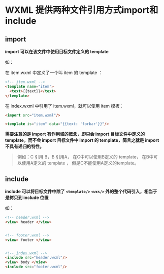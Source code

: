 # WXML 提供两种文件引用方式import和include

## import

**import 可以在该文件中使用目标文件定义的 template**

如：

在 item.wxml 中定义了一个叫 item 的 template ：

```html
<!-- item.wxml -->
<template name="item">
  <text>{{text}}</text>
</template>
```

在 index.wxml 中引用了 item.wxml，就可以使用 item 模板：

```html
<import src="item.wxml"/>

<template is="item" data="{{text: 'forbar'}}"/>
```

**需要注意的是 import 有作用域的概念，即只会 import 目标文件中定义的 template，而不会 import 目标文件中 import 的 template，简言之就是 import 不具有递归的特性。**

> 例如：C 引用 B，B 引用A，
> 在C中可以使用B定义的 template，
> 在B中可以使用A定义的 template ，
> 但是C不能使用A定义的template。

## include

**include 可以将目标文件中除了 `<template/>` `<wxs/>` 外的整个代码引入，相当于是拷贝到 include 位置**

如：

```html
<!-- header.wxml -->
<view> header </view>


<!-- footer.wxml -->
<view> footer </view>


<!-- index.wxml -->
<include src="header.wxml"/>
<view> body </view>
<include src="footer.wxml"/>
```